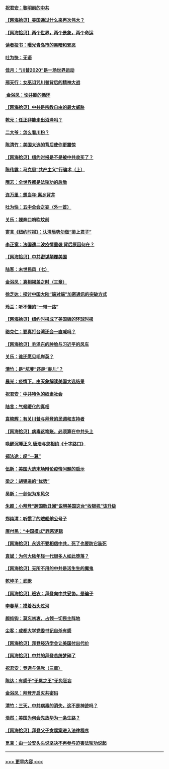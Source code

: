 #### [祝君安：黎明前的中共](../pages/nsc993/n12524071.md?t=11050451) 
#### [【网海拾贝】美国通过什么来再次伟大？](../pages/nsc993/n12523844.md?t=11050451) 
#### [【网海拾贝】两个世界，两个景象，两个命运](../pages/nsc993/n12521419.md?t=11050451) 
#### [读者投书：曝光青岛市的黑暗和邪恶](../pages/nsc993/n12520988.md?t=11050451) 
#### [吐为快：无语](../pages/nsc993/n12518588.md?t=11050451) 
#### [佳月：“川普2020”是一场世界运动](../pages/nsc993/n12518581.md?t=11050451) 
#### [邢天行：女巫诅咒川普背后的精神大战](../pages/nsc993/n12517257.md?t=11050451) 
#### [ 金浴凤：论共匪的循环](../pages/nsc993/n12517133.md?t=11050451) 
#### [【网海拾贝】中共是宗教自由的最大威胁](../pages/nsc993/n12516879.md?t=11050451) 
#### [乾元：任正非能走出沼泽吗？](../pages/nsc993/n12515831.md?t=11050451) 
#### [二大爷：怎么看川粉？](../pages/nsc993/n12515820.md?t=11050451) 
#### [陈清竹：美国大选的背后使你更震惊](../pages/nsc993/n12515589.md?t=11050451) 
#### [【网海拾贝】纽约时报是不是被中共收买了？](../pages/nsc993/n12515122.md?t=11050451) 
#### [陈伟霆：马克思“共产主义”行骗术（上）](../pages/nsc993/n12510217.md?t=11050451) 
#### [隋志：全世界都是法轮功的后盾](../pages/nsc993/n12510636.md?t=11050451) 
#### [连万里：想当年‧离乡背井](../pages/nsc993/n12510623.md?t=11050451) 
#### [吐为快：五中全会之妄（外一首）](../pages/nsc993/n12510470.md?t=11050451) 
#### [关乐：裸奔口哨吹坟前](../pages/nsc993/n12510403.md?t=11050451) 
#### [寄言《纽约时报》：认清局势勿做“梁上君子”](../pages/nsc993/n12510042.md?t=11050451) 
#### [李正宽：法国遭二波疫情重袭 背后原因何在？](../pages/nsc993/n12509971.md?t=11050451) 
#### [【网海拾贝】中共密谋颠覆美国](../pages/nsc993/n12509816.md?t=11050451) 
#### [陆客：末世民风（七）](../pages/nsc993/n12507822.md?t=11050451) 
#### [金浴凤：真相揭盖之时（三章）](../pages/nsc993/n12507804.md?t=11050451) 
#### [徐芝达：探讨中国大陆“端对端”加密通讯的突破方式](../pages/nsc993/n12507682.md?t=11050451) 
#### [玲兰：听不懂的“一带一路”](../pages/nsc993/n12507669.md?t=11050451) 
#### [【网海拾贝】纽约时报成了美国版的环球时报](../pages/nsc993/n12507053.md?t=11050451) 
#### [骆克仁：要真打台湾还会一直喊吗？](../pages/nsc993/n12506843.md?t=11050451) 
#### [【网海拾贝】毛泽东的肿脸与习近平的风车](../pages/nsc993/n12504537.md?t=11050451) 
#### [关乐：谁还愿见毛岸英？](../pages/nsc993/n12503866.md?t=11050451) 
#### [清竹：是“坑爹”还是“害儿”？](../pages/nsc993/n12503034.md?t=11050451) 
#### [晨光：疫情下，由天象解读美国大选结果](../pages/nsc993/n12502536.md?t=11050451) 
#### [祝君安：中共特色的奴隶社会](../pages/nsc993/n12501529.md?t=11050451) 
#### [陆言：气候暖化的真相](../pages/nsc993/n12501183.md?t=11050451) 
#### [袁晓辉：有关川普与拜登的民调和支持者](../pages/nsc993/n12500433.md?t=11050451) 
#### [【网海拾贝】病毒这笔账，必须算在中共头上](../pages/nsc993/n12500320.md?t=11050451) 
#### [唤醒沉睡正义 唐浩与您相约《十字路口》](../pages/nsc993/n12497980.md?t=11050451) 
#### [郑法途：叹“一尊”](../pages/nsc993/n12498837.md?t=11050451) 
#### [伍新：美国大选末场辩论疫情问题的启示](../pages/nsc993/n12498829.md?t=11050451) 
#### [梁之：胡锡进的“优势”](../pages/nsc993/n12498780.md?t=11050451) 
#### [吴新：一剑似为东风欠](../pages/nsc993/n12498772.md?t=11050451) 
#### [朱颜：小拜登“跨国败丑闻”说明美国这台“收银机”该升级](../pages/nsc993/n12498731.md?t=11050451) 
#### [郑纯清：听惯了的贼船艄公号子](../pages/nsc993/n12498721.md?t=11050451) 
#### [唐付民：“中国模式”罪恶逻辑](../pages/nsc993/n12498310.md?t=11050451) 
#### [【网海拾贝】永远不要相信中共，死了也要防它装死](../pages/nsc993/n12498162.md?t=11050451) 
#### [袁斌：为何大陆年轻一代很多人如此堕落？](../pages/nsc993/n12495696.md?t=11050451) 
#### [【网海拾贝】无所不用的中共是活生生的魔鬼](../pages/nsc993/n12495621.md?t=11050451) 
#### [乾坤子：武歌](../pages/nsc993/n12493391.md?t=11050451) 
#### [【网海拾贝】班农：拜登向中共妥协，是骗子](../pages/nsc993/n12492877.md?t=11050451) 
#### [李春草：摸着石头过河](../pages/nsc993/n12491121.md?t=11050451) 
#### [颜纯钩：莫忘初衷，占领一切民主阵地](../pages/nsc993/n12490965.md?t=11050451) 
#### [尘客：成都大学党委书记自杀有感](../pages/nsc993/n12490950.md?t=11050451) 
#### [【网海拾贝】拜登经济学会让美国付出代价](../pages/nsc993/n12489662.md?t=11050451) 
#### [【网海拾贝】中共的拜登总统梦碎了](../pages/nsc993/n12487896.md?t=11050451) 
#### [祝君安：竞选与保党（三章）](../pages/nsc993/n12487258.md?t=11050451) 
#### [陈达：有感于“无冕之王”无免狂妄](../pages/nsc993/n12485133.md?t=11050451) 
#### [金浴凤：拜登开启灭共密码](../pages/nsc993/n12485125.md?t=11050451) 
#### [清竹：三天，中共病毒的消失，这不是神迹吗？](../pages/nsc993/n12485027.md?t=11050451) 
#### [浩然：美国为何会先放华为一条生路？](../pages/nsc993/n12484997.md?t=11050451) 
#### [【网海拾贝】拜登父子贪腐案进入法律程序](../pages/nsc993/n12484957.md?t=11050451) 
#### [觅真：由一公安头头说坚决不再参与迫害法轮功说起](../pages/nsc993/n12484212.md?t=11050451) 

----
#### [ >>> 更早内容 <<< ](../indexes/nsc993-earlier.md)
